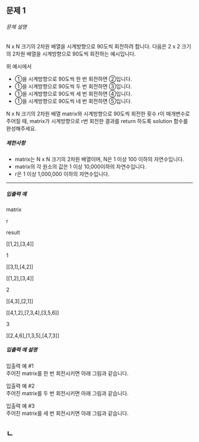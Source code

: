 ## 문제 1
###### 문제 설명

N x N 크기의 2차원 배열을 시계방향으로 90도씩 회전하려 합니다. 다음은 2 x 2 크기의 2차원 배열을 시계방향으로 90도씩 회전하는 예시입니다.

위 예시에서

-   ①을 시계방향으로 90도씩 한 번 회전하면 ②입니다.
-   ①을 시계방향으로 90도씩 두 번 회전하면 ③입니다.
-   ①을 시계방향으로 90도씩 세 번 회전하면 ④입니다.
-   ①을 시계방향으로 90도씩 네 번 회전하면 ⑤입니다.

N x N 크기의 2차원 배열 matrix와 시계방향으로 90도씩 회전한 횟수 r이 매개변수로 주어질 때, matrix가 시계방향으로 r번 회전한 결과를 return 하도록 solution 함수를 완성해주세요.

##### 제한사항

-   matrix는 N x N 크기의 2차원 배열이며, N은 1 이상 100 이하의 자연수입니다.
-   matrix의 각 원소의 값은 1 이상 10,000이하의 자연수입니다.
-   r은 1 이상 1,000,000 이하의 자연수입니다.

----------

##### 입출력 예

matrix

r

result

[[1,2],[3,4]]

1

[[3,1],[4,2]]

[[1,2],[3,4]]

2

[[4,3],[2,1]]

[[4,1,2],[7,3,4],[3,5,6]]

3

[[2,4,6],[1,3,5],[4,7,3]]

##### 입출력 예 설명

입출력 예 #1  
주어진 matrix를 한 번 회전시키면 아래 그림과 같습니다.

입출력 예 #2  
주어진 matrix를 두 번 회전시키면 아래 그림과 같습니다.

입출력 예 #3  
주어진 matrix를 세 번 회전시키면 아래 그림과 같습니다.

## ㄴ
<!--stackedit_data:
eyJoaXN0b3J5IjpbMTc0NjI4ODI1Myw3MzA5OTgxMTZdfQ==
-->